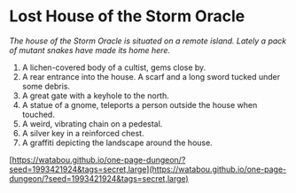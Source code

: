 # Lost House of the Storm Oracle

_The house of the Storm Oracle is situated on a remote island. Lately a pack of mutant snakes have made its home here._

1. A lichen-covered body of a cultist, gems close by.
2. A rear entrance into the house. A scarf and a long sword tucked under some debris.
3. A great gate with a keyhole to the north.
4. A statue of a gnome, teleports a person outside the house when touched.
5. A weird, vibrating chain on a pedestal.
6. A silver key in a reinforced chest.
7. A graffiti depicting the landscape around the house.

[https://watabou.github.io/one-page-dungeon/?seed=1993421924&tags=secret,large](https://watabou.github.io/one-page-dungeon/?seed=1993421924&tags=secret,large)
